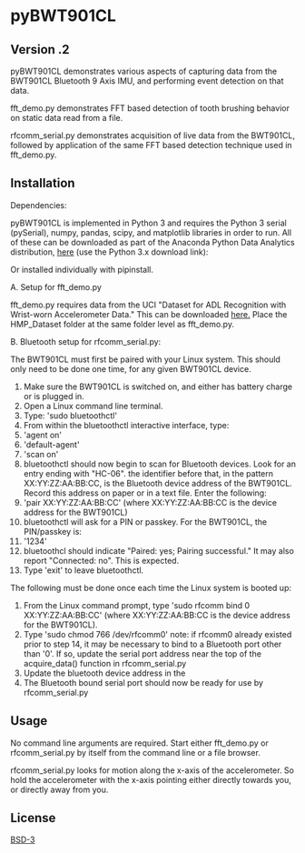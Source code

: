 # pyBWT901CL



## Version .2

pyBWT901CL demonstrates various aspects of capturing data from the BWT901CL Bluetooth 9 Axis IMU, and performing event detection on that data.

fft_demo.py demonstrates FFT based detection of tooth brushing behavior on static data read from a file.

rfcomm_serial.py demonstrates acquisition of live data from the BWT901CL, followed by application of the same FFT based detection technique used in fft_demo.py.



## Installation

Dependencies:

pyBWT901CL is implemented in Python 3 and requires the Python 3 serial (pySerial), numpy, pandas, scipy, and matplotlib libraries in order to run. All of these can be downloaded as part of the Anaconda Python Data Analytics distribution, [here](https://www.anaconda.com/download/#linux) (use the Python 3.x download link):

Or installed individually with pipinstall.

A. Setup for fft_demo.py

fft_demo.py requires data from the UCI "Dataset for ADL Recognition with Wrist-worn Accelerometer Data." This can be downloaded [here.](https://archive.ics.uci.edu/ml/datasets/Dataset+for+ADL+Recognition+with+Wrist-worn+Accelerometer) Place the HMP_Dataset folder at the same folder level as fft_demo.py.


B. Bluetooth setup for rfcomm_serial.py:

The BWT901CL must first be paired with your Linux system. This should only need to be done one time, for any given BWT901CL device.

1. Make sure the BWT901CL is switched on, and either has battery charge or is plugged in.
2. Open a Linux command line terminal.
3. Type: 'sudo bluetoothctl'
4. From within the bluetoothctl interactive interface, type:
5. 'agent on'
6. 'default-agent'
7. 'scan on'
8. bluetoothctl should now begin to scan for Bluetooth devices. Look for an entry ending with "HC-06".
   the identifier before that, in the pattern XX:YY:ZZ:AA:BB:CC, is the Bluetooth device address of the
   BWT901CL. Record this address on paper or in a text file. Enter the following:
9. 'pair XX:YY:ZZ:AA:BB:CC' (where XX:YY:ZZ:AA:BB:CC is the device address for the BWT901CL)
10. bluetoothctl will ask for a PIN or passkey. For the BWT901CL, the PIN/passkey is:
11. '1234'
12. bluetoothcl should indicate "Paired: yes; Pairing successful." It may also report "Connected: no". This is expected.
13. Type 'exit' to leave bluetoothctl.

The following must be done once each time the Linux system is booted up:

1. From the Linux command prompt, type 'sudo rfcomm bind 0 XX:YY:ZZ:AA:BB:CC' (where XX:YY:ZZ:AA:BB:CC is the device address for the BWT901CL).
2. Type 'sudo chmod 766 /dev/rfcomm0' note: if rfcomm0 already existed prior to step 14, it may be necessary to bind to a Bluetooth port other than '0'.
   If so, update the serial port address near the top of the acquire_data() function in rfcomm_serial.py
3. Update the bluetooth device address in the 
3. The Bluetooth bound serial port should now be ready for use by rfcomm_serial.py



## Usage

No command line arguments are required. Start either fft_demo.py or rfcomm_serial.py by itself from the command line or a file browser.

rfcomm_serial.py looks for motion along the x-axis of the accelerometer. So hold the accelerometer with the x-axis pointing either directly towards you,
or directly away from you.



## License
[BSD-3](https://opensource.org/licenses/BSD-3-Clause)
